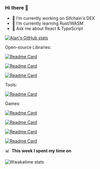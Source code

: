 ### Hi there 👋

- 🔭 I’m currently working on Sifchain's DEX
- 🌱 I’m currently learning Rust/WASM
- 💬 Ask me about React & TypeScript

<!--
**alanrsoares/alanrsoares** is a ✨ _special_ ✨ repository because its `README.md` (this file) appears on your GitHub profile.

Here are some ideas to get you started:

- 🔭 I’m currently working on ...
- 🌱 I’m currently learning ...
- 👯 I’m looking to collaborate on ...
- 🤔 I’m looking for help with ...
- 💬 Ask me about ...
- 📫 How to reach me: ...
- 😄 Pronouns: ...
- ⚡ Fun fact: ...
-->

[![Alan's GitHub stats](https://github-readme-stats.vercel.app/api?username=alanrsoares&theme=tokyonight)](https://github.com/alanrsoares?tab=repositories)

Open-source Libraries:

[![Readme Card](https://github-readme-stats.vercel.app/api/pin/?username=alanrsoares&repo=prelude-js&theme=tokyonight)](https://github.com/alanrsoares/prelude-js)

[![Readme Card](https://github-readme-stats.vercel.app/api/pin/?username=alanrsoares&repo=re-reduced&theme=tokyonight)](https://github.com/alanrsoares/re-reduced)

[![Readme Card](https://github-readme-stats.vercel.app/api/pin/?username=alanrsoares&repo=zustand-immer-store&theme=tokyonight)](https://github.com/alanrsoares/zustand-immer-store)

Tools:

[![Readme Card](https://github-readme-stats.vercel.app/api/pin/?username=alanrsoares&repo=greenbot&theme=tokyonight)](https://github.com/alanrsoares/greenbot)

Games:

[![Readme Card](https://github-readme-stats.vercel.app/api/pin/?username=alanrsoares&repo=weirdle&theme=tokyonight)](https://github.com/alanrsoares/weirdle)

[![Readme Card](https://github-readme-stats.vercel.app/api/pin/?username=alanrsoares&repo=ts-mines&theme=tokyonight)](https://github.com/alanrsoares/ts-mines)

[![Readme Card](https://github-readme-stats.vercel.app/api/pin/?username=alanrsoares&repo=react-snake&theme=tokyonight)](https://github.com/alanrsoares/react-snake)

[![Readme Card](https://github-readme-stats.vercel.app/api/pin/?username=alanrsoares&repo=rescript-game-of-life&theme=tokyonight)](https://github.com/alanrsoares/rescript-game-of-life)


📊 &nbsp;**This week I spent my time on**

![Wwakatime stats](https://github-readme-stats-taupe-two.vercel.app/api/wakatime?username=alanrsoares&hide_title=true&hide_border=true&langs_count=5&bg_color=00000000&text_color=777)
